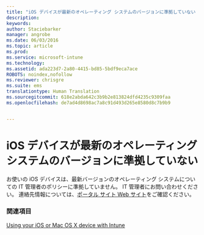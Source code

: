 ```yaml
---
title: "iOS デバイスが最新のオペレーティング システムのバージョンに準拠していない | Microsoft Intune"
description: 
keywords: 
author: Staciebarker
manager: angrobe
ms.date: 06/03/2016
ms.topic: article
ms.prod: 
ms.service: microsoft-intune
ms.technology: 
ms.assetid: ada223d7-2a80-4415-bd85-5bdf9eca7ace
ROBOTS: noindex,nofollow
ms.reviewer: chrisgre
ms.suite: ems
translationtype: Human Translation
ms.sourcegitcommit: 618e2abda642c3b9b2e813824dfd4235c9309faa
ms.openlocfilehash: de7ad4d8698ac7a8c91d493d265e8580d8c7b9b9


---
```



# iOS デバイスが最新のオペレーティング システムのバージョンに準拠していない

お使いの iOS デバイスは、最新バージョンのオペレーティング システムについての IT 管理者のポリシーに準拠していません。 IT 管理者にお問い合わせください。 連絡先情報については、[ポータル サイト Web サイト](http://portal.manage.microsoft.com)をご確認ください。

### 関連項目
[Using your iOS or Mac OS X device with Intune](using-your-ios-or-mac-os-x-device-with-intune.md)



<!--HONumber=Jul16_HO4-->


